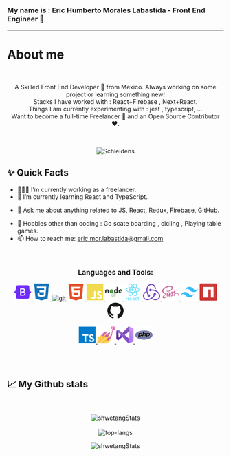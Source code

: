 ### My name is : Eric Humberto Morales Labastida - Front End Engineer 👋
<hr />
<h1> About me</h1>
<br/>
<p align="center">
  A Skilled Front End Developer 🚀 from Mexico. Always working on some project or learning something new!
  <br/>
  Stacks I have worked with : React+Firebase , Next+React.
  <br/>  
  Things I am currently experimenting with : jest , typescript, ...
  <br/>
  Want to become a full-time Freelancer 💸 and an Open Source Contributor ❤️.
</p>

<br>
<p align="center">
  <img align="center" alt="Schleidens" src="https://cdn.dribbble.com/users/1059583/screenshots/4171367/coding-freak.gif" />
</p>
<h2> ✨ Quick Facts </h2>

- 👨🏽‍💻 I’m currently working as a freelancer.
- 🌱 I’m currently learning React and TypeScript.
<!--- 🤔 I’m looking for help for my future MERN projects.-->
- 💬 Ask me about anything related to JS, React, Redux, Firebase, GitHub.
<!--- ⚡️ Fun-Fact: I sleep at 6am 🙃. -->
- 🎿 Hobbies other than coding : Go scate boarding , cicling , Playing table games.
- 📫 How to reach me: eric.mor.labastida@gmail.com
<!--- 📝 [Resume] (https://drive.google.com/drive/folders/1VxDtIflu5nThxTtm8COG_eh_1FkjF3Jj) --->
<br>

<h3 align="center">Languages and Tools:</h3>
<p align="center"> 
  <a href="https://getbootstrap.com" target="_blank"> <img src="https://github.com/devicons/devicon/blob/master/icons/bootstrap/bootstrap-plain.svg" alt="bootstrap" width="40" height="40"/> </a> 
  <a href="https://www.w3schools.com/css/" target="_blank"> <img src="https://github.com/devicons/devicon/blob/master/icons/css3/css3-plain.svg" alt="css3" width="40" height="40"/> </a> 
  <a href="https://git-scm.com/" target="_blank"> <img src="https://www.vectorlogo.zone/logos/git-scm/git-scm-icon.svg" alt="git" width="40" height="40"/> </a> 
  <a href="https://www.w3.org/html/" target="_blank"> <img src="https://github.com/devicons/devicon/blob/master/icons/html5/html5-plain.svg" alt="html5" width="40" height="40"/> </a>      
  <a href="https://developer.mozilla.org/en-US/docs/Web/JavaScript" target="_blank"> <img src="https://github.com/devicons/devicon/blob/master/icons/javascript/javascript-plain.svg" alt="javascript" width="40" height="40"/> </a>      
  <!---<a href="https://www.mongodb.com/" target="_blank"> <img src="https://github.com/devicons/devicon/blob/master/icons/mongodb/mongodb-plain.svg" alt="mongodb" width="40" height="40"/> </a>        --->
  <a href="https://nodejs.org" target="_blank"> <img src="https://github.com/devicons/devicon/blob/master/icons/nodejs/nodejs-original-wordmark.svg" alt="nodejs" width="40" height="40"/> </a>         
  <!---<a href="https://www.python.org" target="_blank"> <img src="https://github.com/devicons/devicon/blob/master/icons/python/python-original.svg" alt="python" width="40" height="40"/> </a>        --->
  <a href="https://reactjs.org/" target="_blank"> <img src="https://github.com/devicons/devicon/blob/master/icons/react/react-original-wordmark.svg" alt="react" width="40" height="40"/> </a>                  
  <a href="https://redux.js.org" target="_blank"> <img src="https://github.com/devicons/devicon/blob/master/icons/redux/redux-original.svg" alt="redux" width="40" height="40"/> </a>             
  <a href="https://sass-lang.com" target="_blank"> <img src="https://github.com/devicons/devicon/blob/master/icons/sass/sass-original.svg" alt="sass" width="40" height="40"/> </a> 
  <a href="https://tailwindcss.com/" target="_blank"> <img src="https://github.com/devicons/devicon/blob/master/icons/tailwindcss/tailwindcss-original.svg" alt="tailwind" width="40" height="40"/> </a> 
  <a href="https://www.npmjs.com/" target="_blank"> <img src="https://github.com/devicons/devicon/blob/master/icons/npm/npm-original.svg" alt="npm" width="40" height="40"/> </a> 
  <a href="https://github.com/" target="_blank"> <img src="https://github.com/devicons/devicon/blob/master/icons/github/github-original.svg" alt="github" width="40" height="40"/> </a> 

  
  <!---<a href="https://www.tensorflow.org" target="_blank"> <img src="https://www.vectorlogo.zone/logos/tensorflow/tensorflow-icon.svg" alt="tensorflow" width="40" height="40"/> </a> --->
  
<p align="center"> 
  <a href="https://www.typescriptlang.org/" target="_blank"> <img src="https://github.com/devicons/devicon/blob/master/icons/typescript/typescript-plain.svg" alt="scikit_learn" width="40" height="40"/> </a>  
  <a href="https://styled-components.com/" target="_blank"> <img src="https://github.com/devicons/devicon/blob/master/icons/styledcomponents/styledcomponents-original.svg" alt="c" width="40" height="40"/> </a> 
  <a href="https://code.visualstudio.com/" target="_blank"> <img src="https://github.com/devicons/devicon/blob/master/icons/visualstudio/visualstudio-original.svg" alt="csharp" width="40" height="40"/> </a> 
  <!---<a href="https://www.w3schools.com/css/" target="_blank"> <img src="https://github.com/devicons/devicon/blob/master/icons/cplusplus/cplusplus-original.svg" alt="C++" width="40" height="40"/>  --->
  <a href="https://www.php.net" target="_blank"> <img src="https://github.com/devicons/devicon/blob/master/icons/php/php-original.svg" alt="php" width="40" height="40"/> </a> 
 <!---<a href="https://www.linux.org/" target="_blank"> <img src="https://github.com/devicons/devicon/blob/master/icons/linux/linux-original.svg" alt="linux" width="40" height="40"/> </a> --->
  
</p>

<br>
<br>


<h2> 📈 My Github stats </h2>
<br />
<p align="center">
  <img src="https://github-readme-stats.vercel.app/api?username=Erit12&theme=dark&show_icons=true" alt="shwetangStats" />  
  <br />
  <br />
  <img src="https://github-readme-stats.vercel.app/api/top-langs/?username=Erit12&layout=compact&theme=dark" alt="top-langs" />
</p>

<p align="center">
  <img src="https://github-profile-trophy.vercel.app/?username=Erit12" alt="shwetangStats" />  
  <br />
</p>
<!--
**Erit12/Erit12** is a ✨ _special_ ✨ repository because its `README.md` (this file) appears on your GitHub profile.



*NOTE: 'Most Used Languages' does not indicate my skill level or something like that, it's a github metric of which languages i have the most code on github, it's a new feature of [github-readme-stats](https://github.com/anuraghazra/github-readme-stats)*

<br>
Here are some ideas to get you started:

- 🔭 I’m currently working on ...
- 🌱 I’m currently learning ...
- 👯 I’m looking to collaborate on ...
- 🤔 I’m looking for help with ...
- 💬 Ask me about ...
- 📫 How to reach me: ...
- 😄 Pronouns: ...
- ⚡ Fun fact: ...
-->
